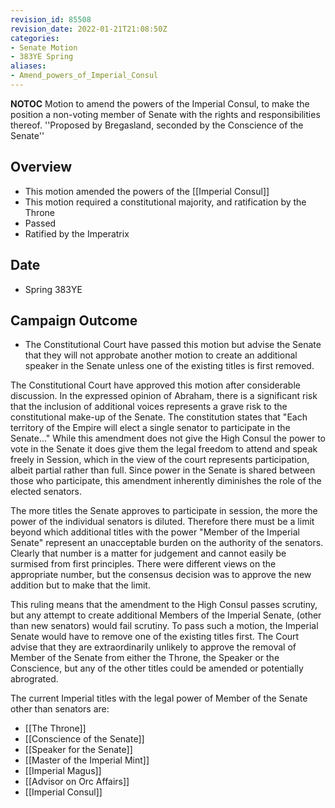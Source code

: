 ```yaml
---
revision_id: 85508
revision_date: 2022-01-21T21:08:50Z
categories:
- Senate Motion
- 383YE Spring
aliases:
- Amend_powers_of_Imperial_Consul
---
```



__NOTOC__
Motion to amend the powers of the Imperial Consul, to make the position a non-voting member of Senate with the rights and responsibilities thereof.
''Proposed by Bregasland, seconded by the Conscience of the Senate''

## Overview
* This motion amended the powers of the [[Imperial Consul]] 
* This motion required a constitutional majority, and ratification by the Throne
* Passed
* Ratified by the Imperatrix

## Date
* Spring 383YE

## Campaign Outcome
* The Constitutional Court have passed this motion but advise the Senate that they will not approbate another motion to create an additional speaker in the Senate unless one of the existing titles is first removed.

The Constitutional Court have approved this motion after considerable discussion. In the expressed opinion of Abraham, there is a significant risk that the inclusion of additional voices represents a grave risk to the constitutional make-up of the Senate. The constitution states that "Each territory of the Empire will elect a single senator to participate in the Senate..." While this amendment does not give the High Consul the power to vote in the Senate it does give them the legal freedom to attend and speak freely in Session, which in the view of the court represents participation, albeit partial rather than full. Since power in the Senate is shared between those who participate, this amendment inherently diminishes the role of the elected senators.

The more titles the Senate approves to participate in session, the more the power of the individual senators is diluted. Therefore there must be a limit beyond which additional titles with the power "Member of the Imperial Senate" represent an unacceptable burden on the authority of the senators. Clearly that number is a matter for judgement and cannot easily be surmised from first principles. There were different views on the appropriate number, but the consensus decision was to approve the new addition but to make that the limit.

This ruling means that the amendment to the High Consul passes scrutiny, but any attempt to create additional Members of the Imperial Senate, (other than new senators) would fail scrutiny. To pass such a motion, the Imperial Senate would have to remove one of the existing titles first. The Court advise that they are extraordinarily unlikely to approve the removal of Member of the Senate from either the Throne, the Speaker or the Conscience, but any of the other titles could be amended or potentially abrograted.

The current Imperial titles with the legal power of Member of the Senate other than senators are:

* [[The Throne]]
* [[Conscience of the Senate]]
* [[Speaker for the Senate]]
* [[Master of the Imperial Mint]]
* [[Imperial Magus]]
* [[Advisor on Orc Affairs]]
* [[Imperial Consul]]